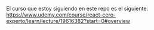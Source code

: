 El curso que estoy siguiendo en este repo es el siguiente: 
<https://www.udemy.com/course/react-cero-experto/learn/lecture/19616382?start=0#overview> 
